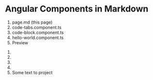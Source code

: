 # Angular Components in Markdown

<code-tabs>
  <ol code-headers>
    <li>page.md (this page)</li>
    <li>code-tabs.component.ts</li>
    <li>code-block.component.ts</li>
    <li>hello-world.component.ts</li>
    <li>Preview</li>
  </ol>

  <ol tabs>
    <li>
      <code-block slug="angular-components-in-markdown" src="page-as-markdown.md">
      </code-block>
    </li>
    <li>
      <code-block slug="angular-components-in-markdown" src="code-tabs-component.md">
      </code-block>
    </li>
    <li>
      <code-block slug="angular-components-in-markdown" src="code-block-component.md">
      </code-block>
    </li>
    <li>
      <code-block slug="angular-components-in-markdown" src="hello-world-component.md">
      </code-block>
    </li>
    <li> 
    <hello-world>
      Some text to project
    </hello-world>
    </li>
  </ol>
</code-tabs>
